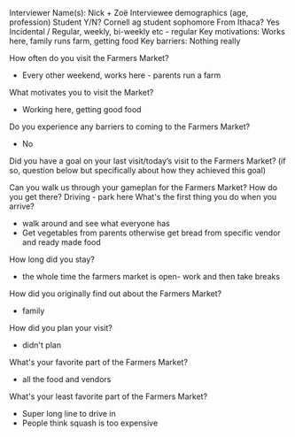 Interviewer Name(s): Nick + Zoë
Interviewee demographics (age, profession)
    Student Y/N? Cornell ag student sophomore
    From Ithaca? Yes
    Incidental / Regular, weekly, bi-weekly etc - regular
    Key motivations: Works here, family runs farm, getting food
    Key barriers: Nothing really

How often do you visit the Farmers Market?
- Every other weekend, works here - parents run a farm

What motivates you to visit the Market?
- Working here, getting good food

Do you experience any barriers to coming to the Farmers Market?
- No

Did you have a goal on your last visit/today’s visit to the Farmers Market?
(if so, question below but specifically about how they achieved this goal)

Can you walk us through your gameplan for the Farmers Market?
How do you get there?
Driving - park here
What's the first thing you do when you arrive?
- walk around and see what everyone has 
- Get vegetables from parents otherwise get bread from specific vendor and ready made food 

How long did you stay?
- the whole time the farmers market is open- work and then take breaks

How did you originally find out about the Farmers Market?
- family

How did you plan your visit?
- didn't plan

What's your favorite part of the Farmers Market?
- all the food and vendors

What's your least favorite part of the Farmers Market?
- Super long line to drive in
- People think squash is too expensive 

